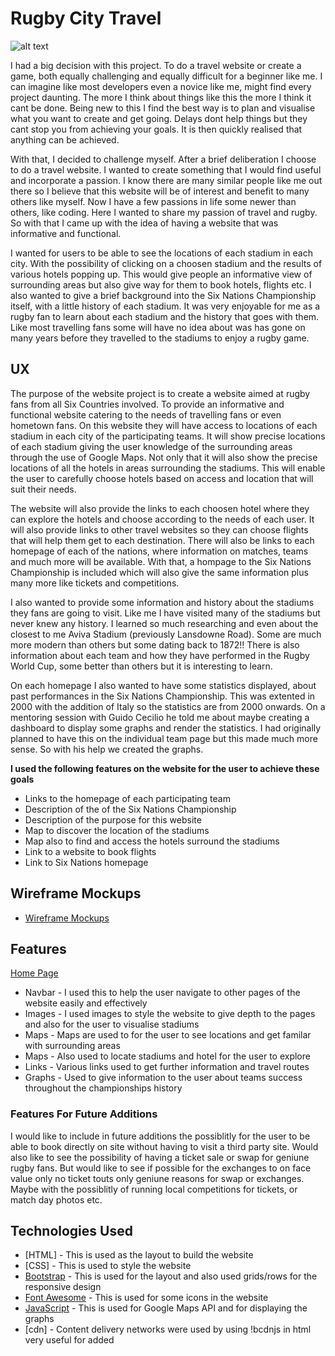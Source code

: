 # Rugby City Travel

![alt text](https://github.com/mattjboland/ci-milestonetwo/blob/master/assets/images/Avivastadium.jpg)

I had a big decision with this project. To do a travel website or create a game, both equally challenging and equally
difficult for a beginner like me. I can imagine like most developers even a novice like me, might find every project 
daunting. The more I think about things like this the more I think it cant be done. Being new to this I find the best way
is to plan and visualise what you want to create and get going. Delays dont help things but they cant stop you from 
achieving your goals. It is then quickly realised that anything can be achieved.

With that, I decided to challenge myself. After a brief deliberation I choose to do a travel website. I wanted to create
something that I would find useful and incorporate a passion. I know there are many similar people like me out there so I 
believe that this website will be of interest and benefit to many others like myself. Now I have a few passions in life 
some newer than others, like coding. Here I wanted to share my passion of travel and rugby. So with that I came up with
the idea of having a website that was informative and functional. 

I wanted for users to be able to see the locations of each stadium in each city. With the possibility of clicking on a 
choosen stadium and the results of various hotels popping up. This would give people an informative view of surrounding
areas but also give way for them to book hotels, flights etc. I also wanted to give a brief background into the Six
Nations Championship itself, with a little history of each stadium. It was very enjoyable for me as a rugby fan to learn
about each stadium and the history that goes with them. Like most travelling fans some will have no idea about was has
gone on many years before they travelled to the stadiums to enjoy a rugby game.

## UX

The purpose of the website project is to create a website aimed at rugby fans from all Six Countries involved. To provide
an informative and functional website catering to the needs of travelling fans or even hometown fans. On this website they 
will have access to locations of each stadium in each city of the participating teams. It will show precise locations of
each stadium giving the user knowledge of the surrounding areas through the use of Google Maps. Not only that it will
also show the precise locations of all the hotels in areas surrounding the stadiums. This will enable the user to carefully
choose hotels based on access and location that will suit their needs.

The website will also provide the links to each choosen hotel where they can explore the hotels and choose according to the
needs of each user. It will also provide links to other travel websites so they can choose flights that will help them
get to each destination. There will also be links to each homepage of each of the nations, where information on matches,
teams and much more will be available. With that, a hompage to the Six Nations Championship is included which will also
give the same information plus many more like tickets and competitions.

I also wanted to provide some information and history about the stadiums they fans are going to visit. Like me I have visited
many of the stadiums but never knew any history. I learned so much researching and even about the closest to me Aviva 
Stadium (previously Lansdowne Road). Some are much more modern than others but some dating back to 1872!! There is also 
information about each team and how they have performed in the Rugby World Cup, some better than others but it is 
interesting to learn.

On each homepage I also wanted to have some statistics displayed, about past performances in the Six Nations Championship. 
This was extented in 2000 with the addition of Italy so the statistics are from 2000 onwards. On a mentoring session
with Guido Cecilio he told me about maybe creating a dashboard to display some graphs and render the statistics. I had 
originally planned to have this on the individual team page but this made much more sense. So with his help we created 
the graphs.

**I used the following features on the website for the user to achieve these goals**

* Links to the homepage of each participating team
* Description of the of the Six Nations Championship
* Description of the purpose for this website
* Map to discover the location of the stadiums
* Map also to find and access the hotels surround the stadiums
* Link to a website to book flights
* Link to Six Nations homepage

## Wireframe Mockups

* [Wireframe Mockups](https://github.com/mattjboland/ci-milestonetwo/blob/master/assets/wireframe-mockups/Rugby%20City%20Travel.pdf)

## Features

[Home Page](https://github.com/mattjboland/ci-milestonetwo/)

* Navbar - I used this to help the user navigate to other pages of the website easily and effectively
* Images - I used images to style the website to give depth to the pages and also for the user to visualise stadiums
* Maps - Maps are used to for the user to see locations and get familar with surrounding areas
* Maps - Also used to locate stadiums and hotel for the user to explore
* Links - Various links used to get further information and travel routes
* Graphs - Used to give information to the user about teams success throughout the championships history

### Features For Future Additions

I would like to include in future additions the possiblitly for the user to be able to book directly on site without having
to visit a third party site. Would also like to see the possibility of having a ticket sale or swap for geniune rugby fans.
But would like to see if possible for the exchanges to on face value only no ticket touts only geniune reasons for swap
or exchanges. Maybe with the possiblitly of running local competitions for tickets, or match day photos etc.

## Technologies Used

* [HTML] - This is used as the layout to build the website
* [CSS] - This is used to style the website
* [Bootstrap](https://getbootstrap.com/) - This is used for the layout and also used grids/rows for the responsive design
* [Font Awesome](https://fontawesome.com/) - This is used for some icons in the website
* [JavaScript](https://www.javascript.com/) - This is used for Google Maps API and for displaying the graphs
* [cdn] - Content delivery networks were used by using !bcdnjs in html very useful for added <script>

## Testing

I have thoroughly tested the website and was unable to find any bad links. Everything is working as is supposed to. I 
clicked all links to make sure everything is as it should be. It was all working fine until I came across a problem with 
my gh-avatar link to GitHub, it wasnt working correctly. On inspection I had a mistake in the link and fixed 
accordingly. 

I did a lot of testing and checking the Map functionality. 

I was also having an issue with the logo, Ireland the link wasnt loading. I tried several time but the page wasnt loading.
The link was working though just the page wasnt loading. After checking several times the link it was correct. The page 
after a while loaded after the error 500 Internal Server Error so the issue wasnt the link.

## Issues and Bugs

## Validation

I have checked the code on [https://validator.w3.org/nu/#textarea] 

I checked the code for all .html and style.css. No major errors were reported, however some small minor errors were
occuring. So I addressed all them and fixed where necessary. The main repeating error was section lacks heading so that 
was easily solved. Another error was a heading tag was used but empty so I fixed that.

Another error I came across was the images not having alt="" so that was an easy fix. 

## Deployment

I deployed my website via GitHub pages and is currently published at [https://mattjboland.github.io/ci-milestonetwo/]

This is the one section I have previously lacked on. I learned from my last project the my commit messages were vague
or even non existent. So for this project, I made sure when commiting to GitHub that my messages were clear and consise
as to be easily interpreted. I may have missed a few here and there but I generally feel a major improvement was made.

I had orignally used cloud9 and then was made to switch to AWS cloud which I didnt find easy to use. I then used GitHub 
and Gitpod and found this a much better way and easier. All code was in GitPod and committed to GitHub. I feel this
way works best for me as I find it easily navigated. 

## Credits

**Content**


**Media Content**



## Acknowledgements

* [Code Institute](https://codeinstitute.net/) I used parts of code from the modules, coursework and projects. All
    the media, pictures, audio clips and video were supplied by Code Institute
* [Bootstrap](https://getbootstrap.com/) I used Bootstraps Navbar, Carousel and Form examples in my website
* [W3schools](https://www.w3schools.com/) I used this website when I encountered some problems with my code
* [Slack](https://slack.com/intl/en-ie/) I also used this website for help on code and errors
* [StackOverflow](https://stackoverflow.com/) This website was used as a reference for help and tips
* Guido Cecilio, Guido is my mentor and his help and patience on this project was incredible. I learned so much from 
our meetings and without his knowledge and information it would have been an impossible task. I am so grateful for his 
help.
